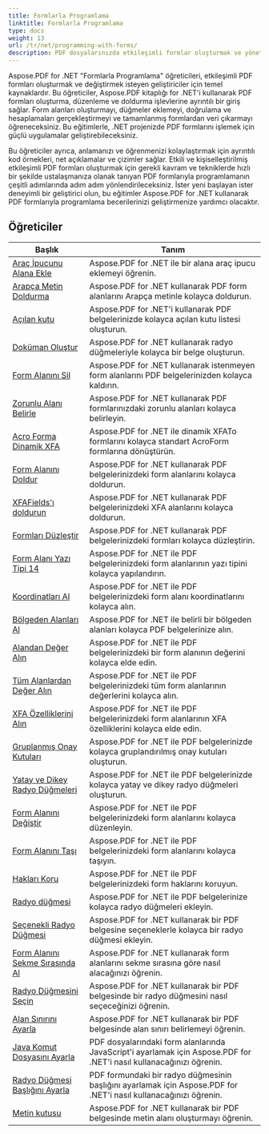 ```yaml
---
title: Formlarla Programlama
linktitle: Formlarla Programlama
type: docs
weight: 13
url: /tr/net/programming-with-forms/
description: PDF dosyalarınızda etkileşimli formlar oluşturmak ve yönetmek için Aspose.PDF Forms for .NET ile programlama eğitimlerine göz atın.
---
```

Aspose.PDF for .NET "Formlarla Programlama" öğreticileri, etkileşimli PDF formları oluşturmak ve değiştirmek isteyen geliştiriciler için temel kaynaklardır. Bu öğreticiler, Aspose.PDF kitaplığı for .NET'i kullanarak PDF formları oluşturma, düzenleme ve doldurma işlevlerine ayrıntılı bir giriş sağlar. Form alanları oluşturmayı, düğmeler eklemeyi, doğrulama ve hesaplamaları gerçekleştirmeyi ve tamamlanmış formlardan veri çıkarmayı öğreneceksiniz. Bu eğitimlerle, .NET projenizde PDF formlarını işlemek için güçlü uygulamalar geliştirebileceksiniz.

Bu öğreticiler ayrıca, anlamanızı ve öğrenmenizi kolaylaştırmak için ayrıntılı kod örnekleri, net açıklamalar ve çizimler sağlar. Etkili ve kişiselleştirilmiş etkileşimli PDF formları oluşturmak için gerekli kavram ve tekniklerde hızlı bir şekilde ustalaşmanıza olanak tanıyan PDF formlarıyla programlamanın çeşitli adımlarında adım adım yönlendirileceksiniz. İster yeni başlayan ister deneyimli bir geliştirici olun, bu eğitimler Aspose.PDF for .NET kullanarak PDF formlarıyla programlama becerilerinizi geliştirmenize yardımcı olacaktır.

## Öğreticiler
| Başlık | Tanım |
| --- | --- | 
| [Araç İpucunu Alana Ekle](./add-tooltip-to-field/) | Aspose.PDF for .NET ile bir alana araç ipucu eklemeyi öğrenin. |  
| [Arapça Metin Doldurma](./arabic-text-filling/) | Aspose.PDF for .NET kullanarak PDF form alanlarını Arapça metinle kolayca doldurun. |  
| [Açılan kutu](./combo-box/) | Aspose.PDF for .NET'i kullanarak PDF belgelerinizde kolayca açılan kutu listesi oluşturun. |  
| [Doküman Oluştur](./create-doc/) | Aspose.PDF for .NET kullanarak radyo düğmeleriyle kolayca bir belge oluşturun. |  
| [Form Alanını Sil](./delete-form-field/) | Aspose.PDF for .NET kullanarak istenmeyen form alanlarını PDF belgelerinizden kolayca kaldırın. |  
| [Zorunlu Alanı Belirle](./determine-required-field/) | Aspose.PDF for .NET kullanarak PDF formlarınızdaki zorunlu alanları kolayca belirleyin. |  
| [Acro Forma Dinamik XFA](./dynamic-xfa-to-acro-form/) | Aspose.PDF for .NET ile dinamik XFATo formlarını kolayca standart AcroForm formlarına dönüştürün. |  
| [Form Alanını Doldur](./fill-form-field/) | Aspose.PDF for .NET kullanarak PDF belgelerinizdeki form alanlarını kolayca doldurun. |  
| [XFAFields'ı doldurun](./fill-xfafields/) | Aspose.PDF for .NET kullanarak PDF belgelerinizdeki XFA alanlarını kolayca doldurun. |  
| [Formları Düzleştir](./flatten-forms/) | Aspose.PDF for .NET kullanarak PDF belgelerinizdeki formları kolayca düzleştirin. |  
| [Form Alanı Yazı Tipi 14](./form-field-font-14/) | Aspose.PDF for .NET ile PDF belgelerinizdeki form alanlarının yazı tipini kolayca yapılandırın. |  
| [Koordinatları Al](./get-coordinates/) | Aspose.PDF for .NET ile PDF belgelerinizdeki form alanı koordinatlarını kolayca alın. |  
| [Bölgeden Alanları Al](./get-fields-from-region/) | Aspose.PDF for .NET ile belirli bir bölgeden alanları kolayca PDF belgelerinize alın. |  
| [Alandan Değer Alın](./get-value-from-field/) | Aspose.PDF for .NET ile PDF belgelerinizdeki bir form alanının değerini kolayca elde edin. |  
| [Tüm Alanlardan Değer Alın](./get-values-from-all-fields/) | Aspose.PDF for .NET ile PDF belgelerinizdeki tüm form alanlarının değerlerini kolayca alın. |  
| [XFA Özelliklerini Alın](./get-xfaproperties/) | Aspose.PDF for .NET ile PDF belgelerinizdeki form alanlarının XFA özelliklerini kolayca elde edin. |  
| [Gruplanmış Onay Kutuları](./grouped-check-boxes/) | Aspose.PDF for .NET ile PDF belgelerinizde kolayca gruplandırılmış onay kutuları oluşturun. |  
| [Yatay ve Dikey Radyo Düğmeleri](./horizontally-and-vertically-radio-buttons/) | Aspose.PDF for .NET ile PDF belgelerinizde kolayca yatay ve dikey radyo düğmeleri oluşturun. |  
| [Form Alanını Değiştir](./modify-form-field/) | Aspose.PDF for .NET ile PDF belgelerinizdeki form alanlarını kolayca düzenleyin. |  
| [Form Alanını Taşı](./move-form-field/) | Aspose.PDF for .NET ile PDF belgelerinizdeki form alanlarını kolayca taşıyın. |  
| [Hakları Koru](./preserve-rights/) | Aspose.PDF for .NET ile PDF belgelerinizdeki form haklarını koruyun. |  
| [Radyo düğmesi](./radio-button/) | Aspose.PDF for .NET ile PDF belgelerinize kolayca radyo düğmeleri ekleyin. |  
| [Seçenekli Radyo Düğmesi](./radio-button-with-options/) | Aspose.PDF for .NET kullanarak bir PDF belgesine seçeneklerle kolayca bir radyo düğmesi ekleyin. |  
| [Form Alanını Sekme Sırasında Al](./retrieve-form-field-in-tab-order/) | Aspose.PDF for .NET kullanarak form alanlarını sekme sırasına göre nasıl alacağınızı öğrenin. |  
| [Radyo Düğmesini Seçin](./select-radio-button/) | Aspose.PDF for .NET kullanarak bir PDF belgesinde bir radyo düğmesini nasıl seçeceğinizi öğrenin. |  
| [Alan Sınırını Ayarla](./set-field-limit/) | Aspose.PDF for .NET kullanarak bir PDF belgesinde alan sınırı belirlemeyi öğrenin. |  
| [Java Komut Dosyasını Ayarla](./set-java-script/) | PDF dosyalarındaki form alanlarında JavaScript'i ayarlamak için Aspose.PDF for .NET'i nasıl kullanacağınızı öğrenin. |  
| [Radyo Düğmesi Başlığını Ayarla](./set-radio-button-caption/) | PDF formundaki bir radyo düğmesinin başlığını ayarlamak için Aspose.PDF for .NET'i nasıl kullanacağınızı öğrenin. |  
| [Metin kutusu](./text-box/) | Aspose.PDF for .NET kullanarak bir PDF belgesinde metin alanı oluşturmayı öğrenin. |  